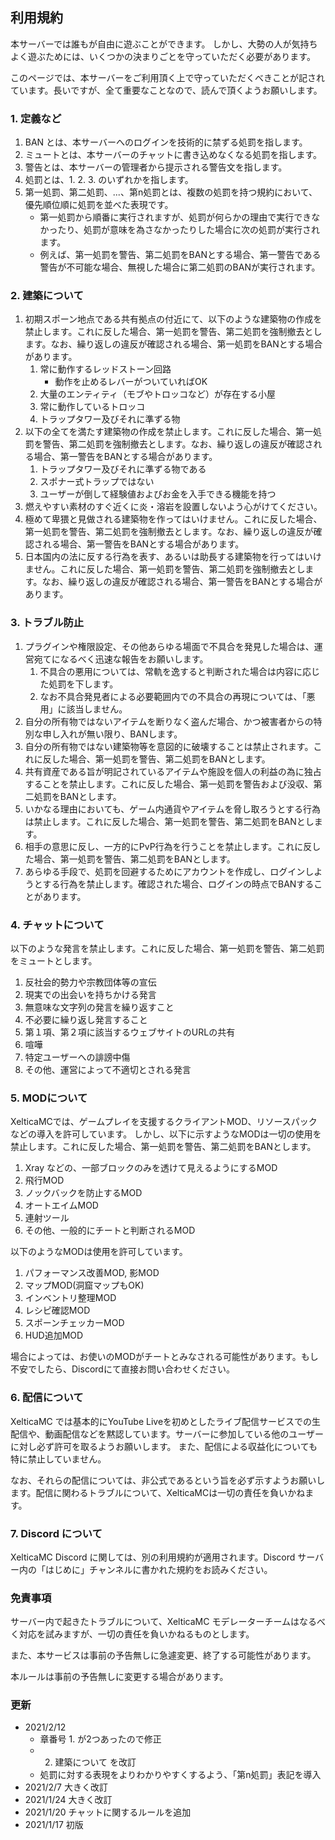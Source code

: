 
## 利用規約

本サーバーでは誰もが自由に遊ぶことができます。
しかし、大勢の人が気持ちよく遊ぶためには、いくつかの決まりごとを守っていただく必要があります。

このページでは、本サーバーをご利用頂く上で守っていただくべきことが記されています。長いですが、全て重要なことなので、読んで頂くようお願いします。

### 1. 定義など

1. BAN とは、本サーバーへのログインを技術的に禁ずる処罰を指します。
2. ミュートとは、本サーバーのチャットに書き込めなくなる処罰を指します。
3. 警告とは、本サーバーの管理者から提示される警告文を指します。
4. 処罰とは、1. 2. 3. のいずれかを指します。
5. 第一処罰、第二処罰、...、第n処罰とは、複数の処罰を持つ規約において、優先順位順に処罰を並べた表現です。
	- 第一処罰から順番に実行されますが、処罰が何らかの理由で実行できなかったり、処罰が意味を為さなかったりした場合に次の処罰が実行されます。
	- 例えば、第一処罰を警告、第二処罰をBANとする場合、第一警告である警告が不可能な場合、無視した場合に第二処罰のBANが実行されます。

### 2. 建築について

1. 初期スポーン地点である共有拠点の付近にて、以下のような建築物の作成を禁止します。これに反した場合、第一処罰を警告、第二処罰を強制撤去とします。なお、繰り返しの違反が確認される場合、第一処罰をBANとする場合があります。
	1. 常に動作するレッドストーン回路
		- 動作を止めるレバーがついていればOK
	2. 大量のエンティティ（モブやトロッコなど）が存在する小屋
	3. 常に動作しているトロッコ
	4. トラップタワー及びそれに準ずる物
2. 以下の全てを満たす建築物の作成を禁止します。これに反した場合、第一処罰を警告、第二処罰を強制撤去とします。なお、繰り返しの違反が確認される場合、第一警告をBANとする場合があります。
	1. トラップタワー及びそれに準ずる物である
	1. スポナー式トラップではない
	1. ユーザーが倒して経験値およびお金を入手できる機能を持つ
3. 燃えやすい素材のすぐ近くに炎・溶岩を設置しないよう心がけてください。
4. 極めて卑猥と見做される建築物を作ってはいけません。これに反した場合、第一処罰を警告、第二処罰を強制撤去とします。なお、繰り返しの違反が確認される場合、第一警告をBANとする場合があります。
5. 日本国内の法に反する行為を表す、あるいは助長する建築物を行ってはいけません。これに反した場合、第一処罰を警告、第二処罰を強制撤去とします。なお、繰り返しの違反が確認される場合、第一警告をBANとする場合があります。

### 3. トラブル防止

1. プラグインや権限設定、その他あらゆる場面で不具合を発見した場合は、運営宛てになるべく迅速な報告をお願いします。
	1. 不具合の悪用については、常軌を逸すると判断された場合は内容に応じた処罰を下します。
	2. なお不具合発見者による必要範囲内での不具合の再現については、「悪用」に該当しません。
2. 自分の所有物ではないアイテムを断りなく盗んだ場合、かつ被害者からの特別な申し入れが無い限り、BANします。
3. 自分の所有物ではない建築物等を意図的に破壊することは禁止されます。これに反した場合、第一処罰を警告、第二処罰をBANとします。
4. 共有資産である旨が明記されているアイテムや施設を個人の利益の為に独占することを禁止します。これに反した場合、第一処罰を警告および没収、第二処罰をBANとします。
5. いかなる理由においても、ゲーム内通貨やアイテムを脅し取ろうとする行為は禁止します。これに反した場合、第一処罰を警告、第二処罰をBANとします。
6. 相手の意思に反し、一方的にPvP行為を行うことを禁止します。これに反した場合、第一処罰を警告、第二処罰をBANとします。
7. あらゆる手段で、処罰を回避するためにアカウントを作成し、ログインしようとする行為を禁止します。確認された場合、ログインの時点でBANすることがあります。

### 4. チャットについて

以下のような発言を禁止します。これに反した場合、第一処罰を警告、第二処罰をミュートとします。

1.  反社会的勢力や宗教団体等の宣伝
2.  現実での出会いを持ちかける発言
3.  無意味な文字列の発言を繰り返すこと
4.  不必要に繰り返し発言すること
5.  第１項、第２項に該当するウェブサイトのURLの共有
6.  喧嘩
7.  特定ユーザーへの誹謗中傷
8.  その他、運営によって不適切とされる発言

### 5. MODについて

XelticaMCでは、ゲームプレイを支援するクライアントMOD、リソースパックなどの導入を許可しています。
しかし、以下に示すようなMODは一切の使用を禁止します。これに反した場合、第一処罰を警告、第二処罰をBANとします。

1. Xray などの、一部ブロックのみを透けて見えるようにするMOD
2. 飛行MOD
3. ノックバックを防止するMOD
4. オートエイムMOD
5. 連射ツール
6. その他、一般的にチートと判断されるMOD

以下のようなMODは使用を許可しています。

1. パフォーマンス改善MOD, 影MOD
2. マップMOD(洞窟マップもOK)
3. インベントリ整理MOD
4. レシピ確認MOD
5. スポーンチェッカーMOD
6. HUD追加MOD

場合によっては、お使いのMODがチートとみなされる可能性があります。もし不安でしたら、Discordにて直接お問い合わせください。

### 6. 配信について

XelticaMC では基本的にYouTube Liveを初めとしたライブ配信サービスでの生配信や、動画配信などを黙認しています。サーバーに参加している他のユーザーに対し必ず許可を取るようお願いします。
また、配信による収益化についても特に禁止していません。

なお、それらの配信については、非公式であるという旨を必ず示すようお願いします。配信に関わるトラブルについて、XelticaMCは一切の責任を負いかねます。

### 7. Discord について

XelticaMC Discord に関しては、別の利用規約が適用されます。Discord サーバー内の「はじめに」チャンネルに書かれた規約をお読みください。

### 免責事項

サーバー内で起きたトラブルについて、XelticaMC モデレーターチームはなるべく対応を試みますが、一切の責任を負いかねるものとします。

また、本サービスは事前の予告無しに急遽変更、終了する可能性があります。

本ルールは事前の予告無しに変更する場合があります。

### 更新

* 2021/2/12
	- 章番号 1. が2つあったので修正
	- 2. 建築について を改訂
	- 処罰に対する表現をよりわかりやすくするよう、「第n処罰」表記を導入
* 2021/2/7  大きく改訂
* 2021/1/24 大きく改訂
* 2021/1/20 チャットに関するルールを追加
* 2021/1/17 初版
